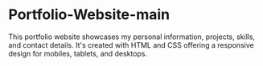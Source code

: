 # Portfolio-Website-main
This portfolio website showcases my personal information, projects, skills, and contact details. It's created with HTML and CSS offering a responsive design for mobiles, tablets, and desktops.
